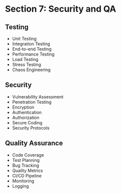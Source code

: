 # Section 7: Security and QA
## Testing
- Unit Testing
- Integration Testing
- End-to-end Testing
- Performance Testing
- Load Testing
- Stress Testing
- Chaos Engineering

## Security
- Vulnerability Assessment
- Penetration Testing
- Encryption
- Authentication
- Authorization
- Secure Coding
- Security Protocols

## Quality Assurance
- Code Coverage
- Test Planning
- Bug Tracking
- Quality Metrics
- CI/CD Pipeline
- Monitoring
- Logging